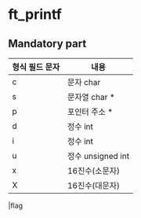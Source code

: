 # ft_printf
## Mandatory part

|형식 필드 문자|내용|
|----------|---|
|c|문자 char|
|s|문자열 char *|
|p|포인터 주소 *|
|d|정수 int|
|i|정수 int|
|u|정수 unsigned int|
|x|16진수(소문자)|
|X|16진수(대문자)|

|flag
